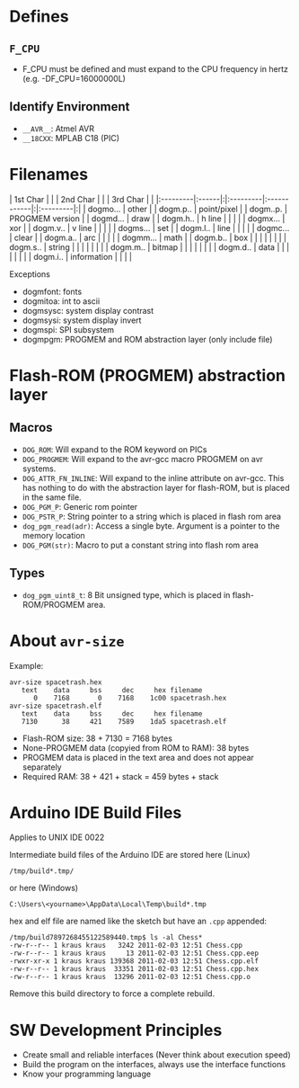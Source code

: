 

# Defines

## `F_CPU`

  * F\_CPU must be defined and must expand to the CPU frequency in hertz (e.g. -DF\_CPU=16000000L)

## Identify Environment

  * `__AVR__`: Atmel AVR
  * `__18CXX`: MPLAB C18 (PIC)


# Filenames

| 1st Char |       | | 2nd Char |             | | 3rd Char | |
|:---------|:------|:|:---------|:------------|:|:---------|:|
| dogmo... | other | | dogm.p.. | point/pixel | |  dogm..p. | PROGMEM version |
| dogmd... | draw  | | dogm.h.. | h line      | |          |  |
| dogmx... | xor   | | dogm.v.. | v line      | |          |  |
| dogms... | set   | | dogm.l.. | line        | |          |  |
| dogmc... | clear | | dogm.a.. | arc         | |          |  |
| dogmm... | math  | | dogm.b.. | box         | |          |  |
|          |       | | dogm.s.. | string      | |          |  |
|          |       | | dogm.m.. | bitmap      | |          |  |
|          |       | | dogm.d.. | data        | |          |  |
|          |       | | dogm.i.. | information | |          |  |

Exceptions
  * dogmfont: fonts
  * dogmitoa: int to ascii
  * dogmsysc: system display contrast
  * dogmsysi: system display invert
  * dogmspi: SPI subsystem
  * dogmpgm: PROGMEM and ROM abstraction layer (only include file)

# Flash-ROM (PROGMEM) abstraction layer

## Macros
  * `DOG_ROM`: Will expand to the ROM keyword on PICs
  * `DOG_PROGMEM`: Will expand to the avr-gcc macro PROGMEM on avr systems.
  * `DOG_ATTR_FN_INLINE`: Will expand to the inline attribute on avr-gcc. This has nothing to do with the abstraction layer for flash-ROM, but is placed in the same file.
  * `DOG_PGM_P`: Generic rom pointer
  * `DOG_PSTR_P`: String pointer to a string which is placed in flash rom area
  * `dog_pgm_read(adr)`: Access a single byte. Argument is a pointer to the memory location
  * `DOG_PGM(str)`: Macro to put a constant string into flash rom area

## Types
  * `dog_pgm_uint8_t`: 8 Bit unsigned type, which is placed in flash-ROM/PROGMEM area.

# About `avr-size`

Example:
```
avr-size spacetrash.hex 
   text	   data	    bss	    dec	    hex	filename
      0	   7168	      0	   7168	   1c00	spacetrash.hex
avr-size spacetrash.elf 
   text	   data	    bss	    dec	    hex	filename
   7130	     38	    421	   7589	   1da5	spacetrash.elf
```
  * Flash-ROM size: 38 + 7130 = 7168 bytes
  * None-PROGMEM data (copyied from ROM to RAM): 38 bytes
  * PROGMEM data is placed in the text area and does not appear separately
  * Required RAM: 38 + 421 + stack = 459 bytes + stack

# Arduino IDE Build Files

Applies to UNIX IDE 0022

Intermediate build files of the Arduino IDE are stored here (Linux)
```
/tmp/build*.tmp/
```
or here (Windows)
```
C:\Users\<yourname>\AppData\Local\Temp\build*.tmp
```
hex and elf file are named like the sketch but have an `.cpp` appended:
```
/tmp/build7897268455122589440.tmp$ ls -al Chess*
-rw-r--r-- 1 kraus kraus   3242 2011-02-03 12:51 Chess.cpp
-rw-r--r-- 1 kraus kraus     13 2011-02-03 12:51 Chess.cpp.eep
-rwxr-xr-x 1 kraus kraus 139368 2011-02-03 12:51 Chess.cpp.elf
-rw-r--r-- 1 kraus kraus  33351 2011-02-03 12:51 Chess.cpp.hex
-rw-r--r-- 1 kraus kraus  13296 2011-02-03 12:51 Chess.cpp.o
```

Remove this build directory to force a complete rebuild.


# SW Development Principles
  * Create small and reliable interfaces (Never think about execution speed)
  * Build the program on the interfaces, always use the interface functions
  * Know your programming language